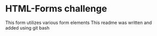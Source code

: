 # HTML-Forms challenge

This form utilizes various form elements
This readme was written and added using git bash
